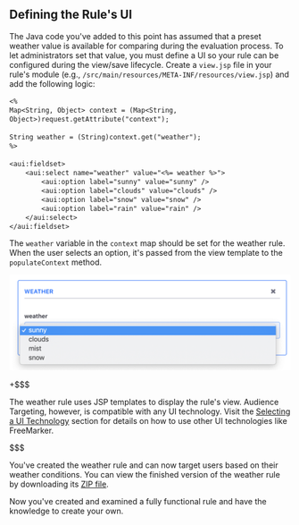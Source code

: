 ## Defining the Rule's UI [](id=defining-the-rules-ui)

The Java code you've added to this point has assumed that a preset weather value
is available for comparing during the evaluation process. To let administrators
set that value, you must define a UI so your rule can be configured during the
view/save lifecycle. Create a `view.jsp`
file in your rule's module (e.g.,
`/src/main/resources/META-INF/resources/view.jsp`) and add the following logic:

    <%
    Map<String, Object> context = (Map<String, Object>)request.getAttribute("context");

    String weather = (String)context.get("weather");
    %>

    <aui:fieldset>
        <aui:select name="weather" value="<%= weather %>">
            <aui:option label="sunny" value="sunny" />
            <aui:option label="clouds" value="clouds" />
            <aui:option label="snow" value="snow" />
            <aui:option label="rain" value="rain" />
        </aui:select>
    </aui:fieldset>

The `weather` variable in the `context` map should be set for the weather rule.
When the user selects an option, it's passed from the view template to the
`populateContext` method.

![Figure 1: The weather rule uses a `select` drop-down box to set the weather value.](../../../images-dxp/select-box-rule.png)

+$$$

The weather rule uses JSP templates to display the rule's view. Audience
Targeting, however, is compatible with any UI technology. Visit the
[Selecting a UI Technology](/develop/tutorial/-/knowledge_base/7-1/best-practices-for-rules#selecting-a-ui-technology)
section for details on how to use other UI technologies like FreeMarker.

$$$

You've created the weather rule and can now target users based on their weather conditions. You can view the finished version of the weather rule by downloading its
[ZIP file](https://dev.liferay.com/documents/10184/2061898/weather-7-1.zip/cefa8c43-1188-49b2-b400-57228d1423fd?version=1.0&download=true).

Now you've created and examined a fully functional rule and have the knowledge
to create your own.
